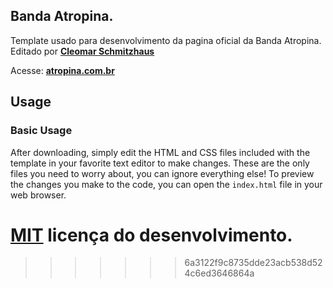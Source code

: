 ## Banda Atropina.

Template usado para desenvolvimento da pagina oficial da Banda Atropina. Editado por **[Cleomar Schmitzhaus](https://github.com/cleomarschmitzhaus)**

Acesse: **[atropina.com.br](http://atropina.com.br)**

## Usage

### Basic Usage

After downloading, simply edit the HTML and CSS files included with the template in your favorite text editor to make changes. These are the only files you need to worry about, you can ignore everything else! To preview the changes you make to the code, you can open the `index.html` file in your web browser.


[MIT](https://github.com/BlackrockDigital/startbootstrap-agency/blob/gh-pages/LICENSE) licença do desenvolvimento.
=======
>>>>>>> 6a3122f9c8735dde23acb538d524c6ed3646864a
